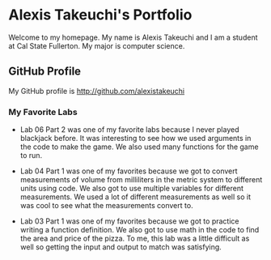 # Alexis Takeuchi's Portfolio 

Welcome to my homepage. My name is Alexis Takeuchi and I am a student at Cal State Fullerton. My major is computer science. 

## GitHub Profile 

My GitHub profile is http://github.com/alexistakeuchi 

### My Favorite Labs 

* Lab 06 Part 2 was one of my favorite labs because I never played blackjack before. It was interesting to see how we used arguments in the code to make the game. We also used many functions for the game to run. 

* Lab 04 Part 1 was one of my favorites because we got to convert measurements of volume from milliliters in the metric system to different units using code. We also got to use multiple variables for different measurements. We used a lot of different measurements as well so it was cool to see what the measurements convert to. 

* Lab 03 Part 1 was one of my favorites because we got to practice writing a function definition. We also got to use math in the code to find the area and price of the pizza. To me, this lab was a little difficult as well so getting the input and output to match was satisfying. 

